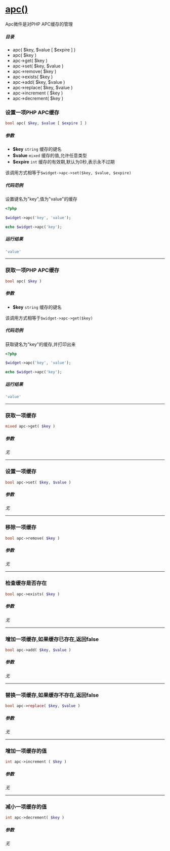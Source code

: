 [apc()](http://twinh.github.io/widget/api/apc)
==============================================

Apc微件是对PHP APC缓存的管理

##### 目录
* apc( $key, $value [ $expire ] )
* apc( $key )
* apc->get( $key )
* apc->set( $key, $value )
* apc->remove( $key ) 
* apc->exists( $key )
* apc->add( $key, $value )
* apc->replace( $key, $value )
* apc->increment ( $key )
* apc->decrement( $key )

### 设置一项PHP APC缓存
```php
bool apc( $key, $value [ $expire ] )
```

##### 参数
* **$key** `string` 缓存的键名
* **$value** `mixed` 缓存的值,允许任意类型
* **$expire** `int` 缓存的有效期,默认为0秒,表示永不过期


该调用方式相等于`$widget->apc->set($key, $value, $expire)`


##### 代码范例
设置键名为"key",值为"value"的缓存
```php
<?php

$widget->apc('key', 'value');

echo $widget->apc('key');
```
##### 运行结果
```php
'value'
```
- - - -

### 获取一项PHP APC缓存
```php
bool apc( $key )
```

##### 参数
* **$key** `string` 缓存的键名


该调用方式相等于`$widget->apc->get($key)`


##### 代码范例
获取键名为"key"的缓存,并打印出来
```php
<?php

$widget->apc('key', 'value');

echo $widget->apc('key');
```
##### 运行结果
```php
'value'
```
- - - -

### 获取一项缓存
```php
mixed apc->get( $key )
```

##### 参数
*无*

- - - -

### 设置一项缓存
```php
bool apc->set( $key, $value )
```

##### 参数
*无*

- - - -

### 移除一项缓存
```php
bool apc->remove( $key ) 
```

##### 参数
*无*

- - - -

### 检查缓存是否存在
```php
bool apc->exists( $key )
```

##### 参数
*无*

- - - -

### 增加一项缓存,如果缓存已存在,返回false
```php
bool apc->add( $key, $value )
```

##### 参数
*无*

- - - -

### 替换一项缓存,如果缓存**不**存在,返回false
```php
bool apc->replace( $key, $value )
```

##### 参数
*无*

- - - -

### 增加一项缓存的值
```php
int apc->increment ( $key )
```

##### 参数
*无*

- - - -

### 减小一项缓存的值
```php
int apc->decrement( $key )
```

##### 参数
*无*

